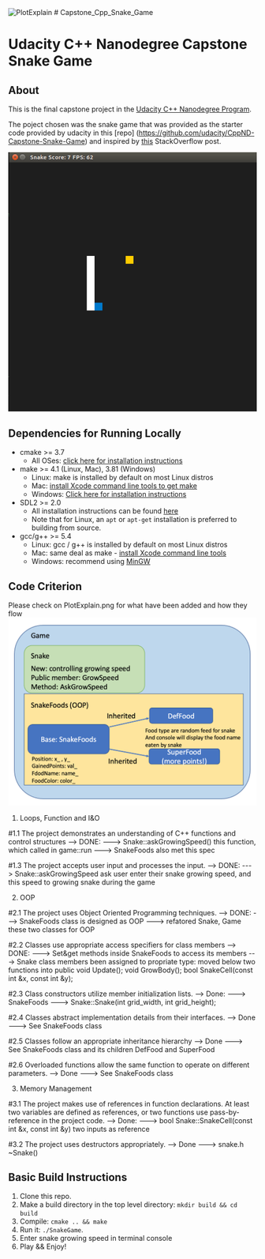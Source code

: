 <img width="571" alt="PlotExplain" src="https://user-images.githubusercontent.com/30057649/210231470-e64fef08-a724-4b24-b641-8104960c4562.png">
# Capstone_Cpp_Snake_Game

# Udacity C++ Nanodegree Capstone Snake Game

## About

This is the final capstone project in the [Udacity C++ Nanodegree Program](https://www.udacity.com/course/c-plus-plus-nanodegree--nd213). 

The poject chosen was the snake game that was provided as the starter code provided by udacity in this [repo] (https://github.com/udacity/CppND-Capstone-Snake-Game) and inspired by [this](https://codereview.stackexchange.com/questions/212296/snake-game-in-c-with-sdl) StackOverflow post.

<img src="snake_game.gif"/>


## Dependencies for Running Locally
* cmake >= 3.7
  * All OSes: [click here for installation instructions](https://cmake.org/install/)
* make >= 4.1 (Linux, Mac), 3.81 (Windows)
  * Linux: make is installed by default on most Linux distros
  * Mac: [install Xcode command line tools to get make](https://developer.apple.com/xcode/features/)
  * Windows: [Click here for installation instructions](http://gnuwin32.sourceforge.net/packages/make.htm)
* SDL2 >= 2.0
  * All installation instructions can be found [here](https://wiki.libsdl.org/Installation)
  * Note that for Linux, an `apt` or `apt-get` installation is preferred to building from source.
* gcc/g++ >= 5.4
  * Linux: gcc / g++ is installed by default on most Linux distros
  * Mac: same deal as make - [install Xcode command line tools](https://developer.apple.com/xcode/features/)
  * Windows: recommend using [MinGW](http://www.mingw.org/)


## Code Criterion

Please check on PlotExplain.png for what have been added and how they flow
![plot](PlotExplain.png)

1. Loops, Function and I&O

#1.1
  The project demonstrates an understanding of C++ functions and control structures
  --> DONE:
  ---> Snake::askGrowingSpeed() this function, which called in game::run
  ---> SnakeFoods also met this spec

#1.3
  The project accepts user input and processes the input.
  --> DONE:
  ---> Snake::askGrowingSpeed ask user enter their snake growing speed, and this speed to growing snake during the game

2. OOP

#2.1
  The project uses Object Oriented Programming techniques.
  --> DONE:
  ---> SnakeFoods class is designed as OOP
  ---> refatored Snake, Game these two classes for OOP

#2.2 
  Classes use appropriate access specifiers for class members
  --> DONE:
  ---> Set&get methods inside SnakeFoods to access its members
  ---> Snake class members been assigned to propriate type:
       moved below two functions into public
       void Update();
       void GrowBody();
       bool SnakeCell(const int &x, const int &y);


#2.3 
  Class constructors utilize member initialization lists.
  --> Done:
  ---> SnakeFoods
  ---> Snake::Snake(int grid_width, int grid_height);

#2.4 
  Classes abstract implementation details from their interfaces.
  --> Done
  ---> See SnakeFoods class

#2.5 
  Classes follow an appropriate inheritance hierarchy
  --> Done
  ---> See SnakeFoods class and its children DefFood and SuperFood


#2.6 
  Overloaded functions allow the same function to operate on different parameters.
  --> Done
  ---> See SnakeFoods class

3. Memory Management

#3.1 
  The project makes use of references in function declarations.
  At least two variables are defined as references, or two functions use pass-by-reference in the project code.
  --> Done:
  ---> bool Snake::SnakeCell(const int &x, const int &y) two inputs as reference 

#3.2
  The project uses destructors appropriately.
  --> Done
  ---> snake.h ~Snake()

## Basic Build Instructions

1. Clone this repo.
2. Make a build directory in the top level directory: `mkdir build && cd build`
3. Compile: `cmake .. && make`
4. Run it: `./SnakeGame`.
5. Enter snake growing speed in terminal console
6. Play && Enjoy!
